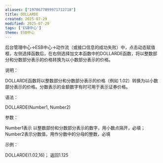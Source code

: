 ```yaml
---
aliases: ["1970677899971712718"]
title: DOLLARDE
created: 2025-07-29
modified: 2025-07-29
tags: ['ESB中心']
theme: ESB中心
---
```


后台管理中心->ESB中心->动作流（或接口信息的成功失败）中，点击动态赋值框，左侧选择函数后，在右侧选择加文本函数中的DOLLARDE函数，将以整数部分和分数部分表示的价格转换为以小数部分表示的价格。

说明：

DOLLARDE函数将以整数部分和分数部分表示的价格（例如 1.02）转换为以小数部分表示的价格。分数表示的金额数字有时可用于表示证券价格。

语法：

DOLLARDE(Number1, Number2)

参数：

Number1表示 以整数部份和分数部分表示的数字，用小数点隔开，必填；Number2表示分数值，用作分数中的分母的整数，必填

示例：

DOLLARDE(1.02,16)； 返回1.125